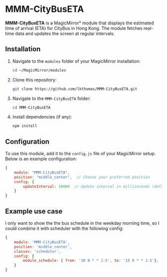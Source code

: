 # MMM-CityBusETA

**MMM-CityBusETA** is a MagicMirror² module that displays the estimated time of arrival (ETA) for CityBus in Hong Kong. The module fetches real-time data and updates the screen at regular intervals.

## Installation

1. Navigate to the `modules` folder of your MagicMirror installation:
    ```bash
    cd ~/MagicMirror/modules
    ```

2. Clone this repository:
    ```bash
    git clone https://github.com/lkthomas/MMM-CityBusETA.git
    ```

3. Navigate to the `MMM-CityBusETA` folder:
    ```bash
    cd MMM-CityBusETA
    ```

4. Install dependencies (if any):
    ```bash
    npm install
    ```

## Configuration

To use this module, add it to the `config.js` file of your MagicMirror setup. Below is an example configuration:

```javascript
{
    module: "MMM-CityBusETA",
    position: "middle_center",  // Choose your preferred position
    config: {
        updateInterval: 10000  // Update interval in milliseconds (default is 10000)
    }
}
```
## Example use case
I only want to show the the bus schedule in the weekday morning time, so I could combine it with scheduler with the following config:

```javascript
{
    module: 'MMM-CityBusETA',
	position: 'middle_center',
	classes: 'scheduler',
	config: {
		module_schedule: { from: '30 8 * * 1-5', to: '15 9 * * 1-5'},
	}
}
```
